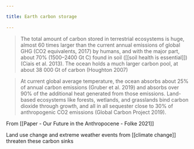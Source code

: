 ```yaml
---
title: Earth carbon storage 
---
```

> The total amount of carbon stored in terrestrial ecosystems is huge,
almost 60 times larger than the current annual emissions of global GHG (CO2 equivalents, 2017) by humans, and with the major part, about 70% (1500–2400 Gt C) found in soil ([[soil health is essential]]) (Ciais et al. 2013). The ocean holds a much larger carbon pool, at about 38 000 Gt of carbon (Houghton 2007)

> At current global average temperature, the ocean absorbs about 25% of
annual carbon emissions (Gruber et al. 2019) and absorbs over 90% of the additional heat generated from those emissions. Land-based ecosystems like forests, wetlands, and grasslands bind carbon dioxide through growth, and all
in all sequester close to 30% of anthropogenic CO2 emissions (Global Carbon Project 2019).

From [[Paper - Our Future in the Anthropocene - Folke 2021]]

Land use change and extreme weather events from [[climate change]] threaten these carbon sinks
